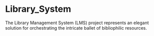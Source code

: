 # Library_System
The Library Management System (LMS) project represents an elegant solution for orchestrating the intricate ballet of bibliophilic resources.
